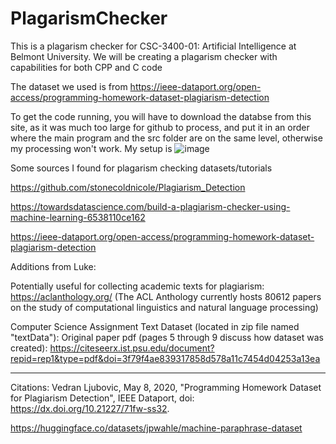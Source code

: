 # PlagarismChecker
This is a plagarism checker for CSC-3400-01: Artificial Intelligence at Belmont University. We will be creating a plagarism checker 
with capabilities for both CPP and C code

The dataset we used is from https://ieee-dataport.org/open-access/programming-homework-dataset-plagiarism-detection

To get the code running, you will have to download the databse from this site, as it was much too large for github to process, and put it in an order where the main program and the src folder are on the same level, otherwise my processing won't work. My setup is ![image](https://user-images.githubusercontent.com/71861100/205502585-37e20fa0-d056-4622-8f90-1b297d8413a5.png)


Some sources I found for plagarism checking datasets/tutorials

https://github.com/stonecoldnicole/Plagiarism_Detection

https://towardsdatascience.com/build-a-plagiarism-checker-using-machine-learning-6538110ce162

https://ieee-dataport.org/open-access/programming-homework-dataset-plagiarism-detection 


Additions from Luke:

Potentially useful for collecting academic texts for plagiarism: https://aclanthology.org/ (The ACL Anthology currently hosts 80612 papers on the study of computational linguistics and natural language processing)

Computer Science Assignment Text Dataset (located in zip file named "textData"): 
Original paper pdf (pages 5 through 9 discuss how dataset was created): https://citeseerx.ist.psu.edu/document?repid=rep1&type=pdf&doi=3f79f4ae839317858d578a11c7454d04253a13ea

-------------------------------------------------------------------------------------------

Citations:
Vedran Ljubovic, May 8, 2020, "Programming Homework Dataset for Plagiarism Detection", IEEE Dataport, doi: https://dx.doi.org/10.21227/71fw-ss32. 


https://huggingface.co/datasets/jpwahle/machine-paraphrase-dataset




